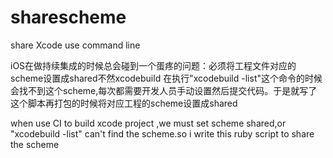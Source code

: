 # sharescheme
share Xcode use command line

iOS在做持续集成的时候总会碰到一个蛋疼的问题：必须将工程文件对应的scheme设置成shared不然xcodebuild 在执行"xcodebuild -list"这个命令的时候会找不到这个scheme,每次都需要开发人员手动设置然后提交代码。于是就写了这个脚本再打包的时候将对应工程的scheme设置成shared



when use CI to build xcode project ,we must set scheme shared,or "xcodebuild -list" can't find the scheme.so i write this ruby script to share the scheme


